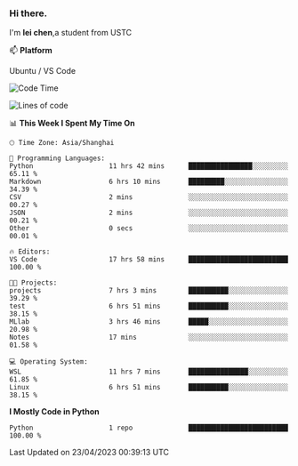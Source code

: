 ### Hi there.
I'm **lei chen**,a student from USTC

📫 **Platform**

Ubuntu / VS Code

<!--START_SECTION:waka-->
![Code Time](http://img.shields.io/badge/Code%20Time-23%20hrs%2030%20mins-blue)

![Lines of code](https://img.shields.io/badge/From%20Hello%20World%20I%27ve%20Written-0%20lines%20of%20code-blue)

📊 **This Week I Spent My Time On** 

```text
🕑︎ Time Zone: Asia/Shanghai

💬 Programming Languages: 
Python                   11 hrs 42 mins      ████████████████░░░░░░░░░   65.11 % 
Markdown                 6 hrs 10 mins       █████████░░░░░░░░░░░░░░░░   34.39 % 
CSV                      2 mins              ░░░░░░░░░░░░░░░░░░░░░░░░░   00.27 % 
JSON                     2 mins              ░░░░░░░░░░░░░░░░░░░░░░░░░   00.21 % 
Other                    0 secs              ░░░░░░░░░░░░░░░░░░░░░░░░░   00.01 % 

🔥 Editors: 
VS Code                  17 hrs 58 mins      █████████████████████████   100.00 % 

🐱‍💻 Projects: 
projects                 7 hrs 3 mins        ██████████░░░░░░░░░░░░░░░   39.29 % 
test                     6 hrs 51 mins       ██████████░░░░░░░░░░░░░░░   38.15 % 
MLlab                    3 hrs 46 mins       █████░░░░░░░░░░░░░░░░░░░░   20.98 % 
Notes                    17 mins             ░░░░░░░░░░░░░░░░░░░░░░░░░   01.58 % 

💻 Operating System: 
WSL                      11 hrs 7 mins       ███████████████░░░░░░░░░░   61.85 % 
Linux                    6 hrs 51 mins       ██████████░░░░░░░░░░░░░░░   38.15 % 
```

**I Mostly Code in Python** 

```text
Python                   1 repo              █████████████████████████   100.00 % 
```




 Last Updated on 23/04/2023 00:39:13 UTC
<!--END_SECTION:waka-->
